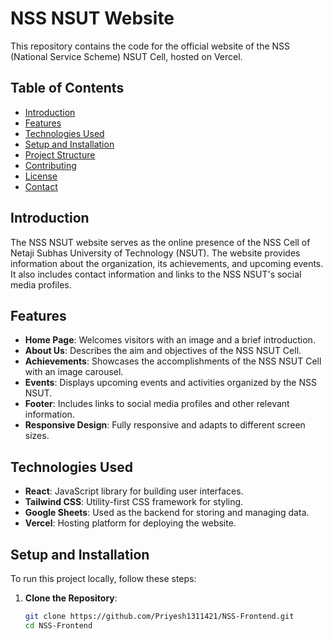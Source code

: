 # NSS NSUT Website

This repository contains the code for the official website of the NSS (National Service Scheme) NSUT Cell, hosted on Vercel.

## Table of Contents
- [Introduction](#introduction)
- [Features](#features)
- [Technologies Used](#technologies-used)
- [Setup and Installation](#setup-and-installation)
- [Project Structure](#project-structure)
- [Contributing](#contributing)
- [License](#license)
- [Contact](#contact)

## Introduction
The NSS NSUT website serves as the online presence of the NSS Cell of Netaji Subhas University of Technology (NSUT). The website provides information about the organization, its achievements, and upcoming events. It also includes contact information and links to the NSS NSUT's social media profiles.

## Features
- **Home Page**: Welcomes visitors with an image and a brief introduction.
- **About Us**: Describes the aim and objectives of the NSS NSUT Cell.
- **Achievements**: Showcases the accomplishments of the NSS NSUT Cell with an image carousel.
- **Events**: Displays upcoming events and activities organized by the NSS NSUT.
- **Footer**: Includes links to social media profiles and other relevant information.
- **Responsive Design**: Fully responsive and adapts to different screen sizes.

## Technologies Used
- **React**: JavaScript library for building user interfaces.
- **Tailwind CSS**: Utility-first CSS framework for styling.
- **Google Sheets**: Used as the backend for storing and managing data.
- **Vercel**: Hosting platform for deploying the website.

## Setup and Installation
To run this project locally, follow these steps:

1. **Clone the Repository**:
   ```bash
   git clone https://github.com/Priyesh1311421/NSS-Frontend.git
   cd NSS-Frontend
